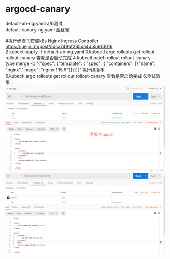 # argocd-canary
default-ab-ng.yaml  a/b测试  
default-canary-ng.yaml 金丝雀   


#执行步骤
1.安装k8s Nginx Ingress Controller   https://juejin.im/post/5dca749af265da4d556d0016  
2.kubectl apply -f default-ab-ng.yaml 
3.kubectl argo rollouts get rollout rollout-canary  查看是否启动完成
4.kubectl patch rollout rollout-canary --type merge -p '{"spec": {"template": { "spec": { "containers": [{"name": "nginx","image": "nginx:1.15.5"}]}}}}' 执行绿版本  
5.kubectl argo rollouts get rollout rollout-canary  查看是否启动完成
6.测试效果： 
![image](https://github.com/xiaomin0322/my-argocd-ab/blob/master/old.png) 
![image](https://github.com/xiaomin0322/my-argocd-ab/blob/master/new.png)
